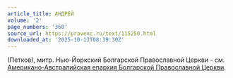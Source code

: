 ```yaml
---
article_title: АНДРЕЙ
volume: '2'
page_numbers: '360'
source_url: https://pravenc.ru/text/115250.html
downloaded_at: '2025-10-13T08:39:30Z'
---
```


(Петков), митр. Нью-Йоркский Болгарской Православной Церкви - см. [Американо-Австралийская епархия Болгарской Православной Церкви](<https://pravenc.ru/text/Американо-Австралийская епархия Болгарской Православной Церкви.html>).
